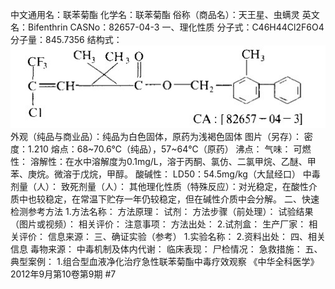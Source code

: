 中文通用名：联苯菊酯
化学名：联苯菊酯
俗称（商品名）：天王星、虫螨灵
英文名：Bifenthrin
CASNo：82657-04-3
一、理化性质
分子式：C46H44Cl2F6O4
分子量：845.7356
结构式：![结构式](./assets/duwu/联苯菊酯/@0结构式.jpg)
外观（纯品与商业品）：纯品为白色固体，原药为浅褐色固体
图片（另存）：
密度：1.210 
熔点：68~70.6℃（纯品），57~64℃（原药）
沸点：
气味：
可燃性：
溶解性：在水中溶解度为0.1mg/L，溶于丙酮、氯仿、二氯甲烷、乙醚、甲苯、庚烷。微溶于戊烷，甲醇。
酸碱性：
LD50：54.5mg/kg（大鼠经口）
中毒剂量（人）：
致死剂量（人）：
其他理化性质（特殊反应）：对光稳定，在酸性介质中也较稳定，在常温下贮存一年仍较稳定，但在碱性介质中会分解。
二、快速检测参考方法
1.方法名称：
方法原理：
试剂：
方法步骤（前处理）：
试验结果（图片或视频）：
相关评价：
注意事项：
方法出处：
2.试剂盒：
生产厂家：
相关评价：
信息来源：
三、确证实验（参考）
1.实验名称：
2.资料出处：
四、相关信息
毒物来源：
中毒机制及体内代谢：
临床表现：
尸检情况：
急救措施：
五、典型案例：
1.组合型血液净化治疗急性联苯菊酯中毒疗效观察 《中华全科医学》2012年9月第10卷第9期 #7   
